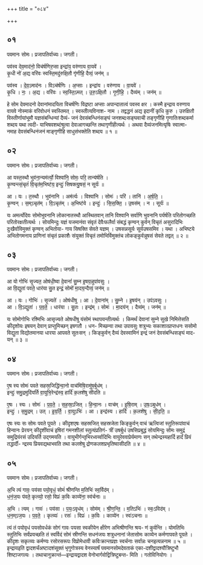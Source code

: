 +++
title = "०८४"

+++


## ०१
पवमानः सोमः। प्रजापतिर्वाच्यः। जगती।

पव॑स्व देव॒माद॑नो॒ विच॑र्षणिर॒प्सा इन्द्रा॑य॒ वरु॑णाय वा॒यवे॑ ।  
कृ॒धी नो॑ अ॒द्य वरि॑वः स्वस्ति॒मदु॑रुक्षि॒तौ गृ॑णीहि॒ दैव्यं॒ जन॑म् ॥

पव॑स्व । दे॒व॒ऽमाद॑नः । विऽच॑र्षणिः । अ॒प्साः । इन्द्रा॑य । वरु॑णाय । वा॒यवे॑ ।  
कृ॒धि । नः॒ । अ॒द्य । वरि॑वः । स्व॒स्ति॒ऽमत् । उ॒रु॒ऽक्षि॒तौ । गृ॒णी॒हि॒ । दैव्य॑म् । जन॑म् ॥

हे सोम देवमादनो देवानांमादयिता विचर्षणिः विद्रष्टा अप्साः अपान्दातात्वं पवस्व क्षर । कस्मै इन्द्राय वरुणाय वायवे नोस्माकं वरिवोधनं स्वस्तिमत् । स्वस्तीत्यविनाश- नाम । तद्वद्धनं अद्य इदानीं कृधि कुरु । उरुक्षितौ विस्तीर्णायांभूमौ यज्ञसंबन्धिन्यां दैव्यं- जनं देवसंबन्धिनंसङ्घं जनशब्दःसङ्घवाची तङ्गृणीहि गृणातिःशब्दकर्मा शब्दय यथा त्वदी- याभिषवशब्दंश्रुत्वा देवाआगच्छन्ति तथागृणीहीत्यर्थः । अथवा दैव्यंजनमित्यृषिः स्वात्मा- नमाह देवसंबन्धिनंजनं माङ्गृणीहि साधुसंभक्तेति शब्दय ॥ १ ॥

## ०२
पवमानः सोमः। प्रजापतिर्वाच्यः। जगती।

आ यस्त॒स्थौ भुव॑ना॒न्यम॑र्त्यो॒ विश्वा॑नि॒ सोमः॒ परि॒ तान्य॑र्षति ।  
कृ॒ण्वन्त्सं॒चृतं॑ वि॒चृत॑म॒भिष्ट॑य॒ इन्दुः॑ सिषक्त्यु॒षसं॒ न सूर्यः॑ ॥

आ । यः । त॒स्थौ । भुव॑नानि । अम॑र्त्यः । विश्वा॑नि । सोमः॑ । परि॑ । तानि॑ । अ॒र्ष॒ति॒ ।  
कृ॒ण्वन् । स॒म्ऽचृत॑म् । वि॒ऽचृत॑म् । अ॒भिष्ट॑ये । इन्दुः॑ । सि॒स॒क्ति॒ । उ॒षस॑म् । न । सूर्यः॑ ॥

यः अमर्त्योदेवः सोमोभुवनानि लोकानातस्थौ आस्थितवान् तानि विश्वानि सर्वाणि भुवनानि पर्यर्षति परितोगच्छति परितोरक्षतीत्यर्थः । सोयमिन्दुः यज्ञं यजमानंवा संवृतं देवैःफलैर्वा संबद्धं कृण्वन् कुर्वन् विचृतं असुरादिभिः दुःखैर्वाविमुक्तं कृण्वन् अभितोया- गाय सिषक्ति सेवते यज्ञम् । उषसन्नसूर्यः सूर्यउषसमिव । यथा । अभिष्टये अभितोगमनाय प्राणिनां संचृतं प्रकाशैः संयुक्तं विचृतं तमोभिर्विमुक्तंच लोकङ्कुर्वन्नुषसं सेवते तद्वत् ॥ २ ॥

## ०३
पवमानः सोमः। प्रजापतिर्वाच्यः। जगती।

आ यो गोभिः॑ सृ॒ज्यत॒ ओष॑धी॒ष्वा दे॒वानां॑ सु॒म्न इ॒षय॒न्नुपा॑वसुः ।  
आ वि॒द्युता॑ पवते॒ धार॑या सु॒त इन्द्रं॒ सोमो॑ मा॒दय॒न्दैव्यं॒ जन॑म् ॥

आ । यः । गोभिः॑ । सृ॒ज्यते॑ । ओष॑धीषु । आ । दे॒वाना॑म् । सु॒म्ने । इ॒षय॑न् । उप॑ऽवसुः ।  
आ । वि॒ऽद्युता॑ । प॒व॒ते॒ । धार॑या । सु॒तः । इन्द्र॑म् । सोमः॑ । मा॒दय॑न् । दैव्य॑म् । जन॑म् ॥

यः सोमोगोभिः रश्मिभिः आसृज्यते ओषधीषु यंसोमं स्थापयन्तीत्यर्थः । किमर्थं देवानां सुम्ने सुखे निमित्तेसति कीदृशोयः इषयन् देवान् प्राप्तुमिच्छन् इषगतौ । धन- मिच्छन्वा तथा उपावसुः शत्रुभ्यः सकाशात्प्राप्तधनः ससोमो विद्युता विद्योतमानया धारया आपवते सुतःसन् । किङ्कुर्वन् दैव्यं देवस्वामिनं इन्द्रं जनं देवसंबन्धिसङ्घं माद- यन् ॥ ३ ॥

## ०४
पवमानः सोमः। प्रजापतिर्वाच्यः। जगती।

ए॒ष स्य सोमः॑ पवते सहस्र॒जिद्धि॑न्वा॒नो वाच॑मिषि॒रामु॑ष॒र्बुध॑म् ।  
इन्दुः॑ समु॒द्रमुदि॑यर्ति वा॒युभि॒रेन्द्र॑स्य॒ हार्दि॑ क॒लशे॑षु सीदति ॥

ए॒षः । स्यः । सोमः॑ । प॒व॒ते॒ । स॒ह॒स्र॒ऽजित् । हि॒न्वा॒नः । वाच॑म् । इ॒षि॒राम् । उ॒षः॒ऽबुध॑म् ।  
इन्दुः॑ । स॒मु॒द्रम् । उत् । इ॒य॒र्ति॒ । वा॒युऽभिः॑ । आ । इन्द्र॑स्य । हार्दि॑ । क॒लशे॑षु । सी॒द॒ति॒ ॥

एषः स्यः सः सोमः पवते पूयते । कीदृशएषः सहस्रजित् सहस्रजेता किङ्कुर्वन् वाचं ऋत्विजां स्तुतिरूपांवाचं हिन्वानः प्रेरयन् कीदृशींवाचं इषिरां गमनशीलां स्तुत्यंप्रतिगं- त्रीं उषर्बुधं उषसिप्रबुद्धं सोयमिन्दुः सोमः समुद्रं समुद्रियंरसं उदियर्ति उद्गमयति । वायुभीर्गन्तृभिरध्वर्य्वादिभिः वायुरेववाप्रेर्यमाणः सन् तथेन्द्रस्यहार्दि हार्दं प्रियं तद्धार्दी- न्द्रस्य प्रियवद्यथाभवति तथा कलशेषु द्रोणकलशप्रभृतिष्वासीदति ॥ ४ ॥

## ०५
पवमानः सोमः। प्रजापतिर्वाच्यः। जगती।

अ॒भि त्यं गावः॒ पय॑सा पयो॒वृधं॒ सोमं॑ श्रीणन्ति म॒तिभिः॑ स्व॒र्विद॑म् ।  
ध॒नं॒ज॒यः प॑वते॒ कृत्व्यो॒ रसो॒ विप्रः॑ क॒विः काव्ये॑ना॒ स्व॑र्चनाः ॥

अ॒भि । त्यम् । गावः॑ । पय॑सा । प॒यः॒ऽवृध॑म् । सोम॑म् । श्री॒ण॒न्ति॒ । म॒तिऽभिः॑ । स्वः॒ऽविद॑म् ।  
ध॒न॒म्ऽज॒यः । प॒व॒ते॒ । कृत्व्यः॑ । रसः॑ । विप्रः॑ । क॒विः । काव्ये॑न । स्वः॑ऽचनाः ॥

त्यं तं पयोवृधं पयसोवर्धकं सोगं गावः पयसा स्वकीयेन क्षीरेण अभिश्रीणन्ति श्रय- णं कुर्वन्ति । योमतिभिः स्तुतिभिः सर्वंप्रयच्छति तं स्वर्विदं सोमं स्रीणन्ति सधनंजयः शत्रुधनानां जेतासोमः काव्येन कर्मणापवते पूयते । कीदृशः सकृत्व्यः कर्मण्यः रसोरसरूपः विप्रोमेधावी कविःक्रान्तप्रज्ञः स्वर्चनाः सर्वान्नः चनइत्यन्ननाम ॥ ५ ॥इन्द्रायइति द्वादशर्चंअष्टादशंसूक्तं भृगुगोत्रस्य वेनस्यार्षं पवमानसोमदेवताकं एका-दशीद्वादश्यौत्रिष्टुभौ शिष्टाजगत्यः । तथाचानुक्रान्तं—इन्द्रायद्वादश वेनोभार्गवोद्वित्रिष्टुबन्त- मिति । गतोविनियोगः ।